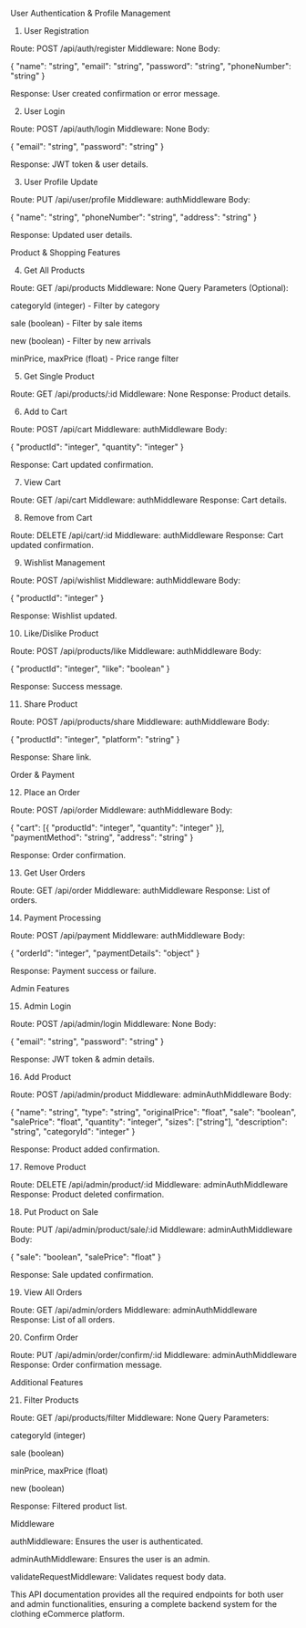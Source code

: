 User Authentication & Profile Management

1. User Registration

Route: POST /api/auth/register
Middleware: None
Body:

{
  "name": "string",
  "email": "string",
  "password": "string",
  "phoneNumber": "string"
}

Response: User created confirmation or error message.

2. User Login

Route: POST /api/auth/login
Middleware: None
Body:

{
  "email": "string",
  "password": "string"
}

Response: JWT token & user details.

3. User Profile Update

Route: PUT /api/user/profile
Middleware: authMiddleware
Body:

{
  "name": "string",
  "phoneNumber": "string",
  "address": "string"
}

Response: Updated user details.

Product & Shopping Features

4. Get All Products

Route: GET /api/products
Middleware: None
Query Parameters (Optional):

categoryId (integer) - Filter by category

sale (boolean) - Filter by sale items

new (boolean) - Filter by new arrivals

minPrice, maxPrice (float) - Price range filter

5. Get Single Product

Route: GET /api/products/:id
Middleware: None
Response: Product details.

6. Add to Cart

Route: POST /api/cart
Middleware: authMiddleware
Body:

{
  "productId": "integer",
  "quantity": "integer"
}

Response: Cart updated confirmation.

7. View Cart

Route: GET /api/cart
Middleware: authMiddleware
Response: Cart details.

8. Remove from Cart

Route: DELETE /api/cart/:id
Middleware: authMiddleware
Response: Cart updated confirmation.

9. Wishlist Management

Route: POST /api/wishlist
Middleware: authMiddleware
Body:

{
  "productId": "integer"
}

Response: Wishlist updated.

10. Like/Dislike Product

Route: POST /api/products/like
Middleware: authMiddleware
Body:

{
  "productId": "integer",
  "like": "boolean"
}

Response: Success message.

11. Share Product

Route: POST /api/products/share
Middleware: authMiddleware
Body:

{
  "productId": "integer",
  "platform": "string"
}

Response: Share link.

Order & Payment

12. Place an Order

Route: POST /api/order
Middleware: authMiddleware
Body:

{
  "cart": [{ "productId": "integer", "quantity": "integer" }],
  "paymentMethod": "string",
  "address": "string"
}

Response: Order confirmation.

13. Get User Orders

Route: GET /api/order
Middleware: authMiddleware
Response: List of orders.

14. Payment Processing

Route: POST /api/payment
Middleware: authMiddleware
Body:

{
  "orderId": "integer",
  "paymentDetails": "object"
}

Response: Payment success or failure.

Admin Features

15. Admin Login

Route: POST /api/admin/login
Middleware: None
Body:

{
  "email": "string",
  "password": "string"
}

Response: JWT token & admin details.

16. Add Product

Route: POST /api/admin/product
Middleware: adminAuthMiddleware
Body:

{
  "name": "string",
  "type": "string",
  "originalPrice": "float",
  "sale": "boolean",
  "salePrice": "float",
  "quantity": "integer",
  "sizes": ["string"],
  "description": "string",
  "categoryId": "integer"
}

Response: Product added confirmation.

17. Remove Product

Route: DELETE /api/admin/product/:id
Middleware: adminAuthMiddleware
Response: Product deleted confirmation.

18. Put Product on Sale

Route: PUT /api/admin/product/sale/:id
Middleware: adminAuthMiddleware
Body:

{
  "sale": "boolean",
  "salePrice": "float"
}

Response: Sale updated confirmation.

19. View All Orders

Route: GET /api/admin/orders
Middleware: adminAuthMiddleware
Response: List of all orders.

20. Confirm Order

Route: PUT /api/admin/order/confirm/:id
Middleware: adminAuthMiddleware
Response: Order confirmation message.

Additional Features

21. Filter Products

Route: GET /api/products/filter
Middleware: None
Query Parameters:

categoryId (integer)

sale (boolean)

minPrice, maxPrice (float)

new (boolean)

Response: Filtered product list.

Middleware

authMiddleware: Ensures the user is authenticated.

adminAuthMiddleware: Ensures the user is an admin.

validateRequestMiddleware: Validates request body data.

This API documentation provides all the required endpoints for both user and admin functionalities, ensuring a complete backend system for the clothing eCommerce platform.